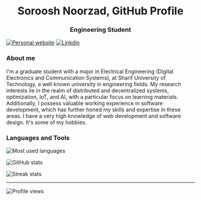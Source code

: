 <h1 align="center">Soroosh Noorzad, GitHub Profile</h1>
<h3 align="center">Engineering Student</h3>

[![Personal website](https://img.shields.io/website?style=flat-square&up_message=https%3A%2F%2Fdanielgarcia.co%2F&url=https%3A%2F%2Fdanielgarcia.co)](https://danielgarcia.co/) [![Linkdin](https://img.shields.io/badge/linkedin-dagarcia-blue)](https://www.linkedin.com/in/dagarcia/) 


### About me
I'm a graduate student with a major in Electrical Engineering (Digital Electronics and Communication Systems), at Sharif University of Technology, a well known university in engineering fields. My research interests lie in the realm of distributed and decentralized systems, optimization, IoT, and AI, with a particular focus on learning materials. Additionally, I possess valuable working experience in software development, which has further honed my skills and expertise in these areas. I have a very high knowledge of web development and software design. It's some of my hobbies.


### Languages and Tools

![Most used languages](https://github-readme-stats.vercel.app/api/top-langs?username=uxdaniel&show_icons=true&locale=en&layout=compact)

![GitHub stats](https://github-readme-stats.vercel.app/api?username=uxdaniel&show_icons=true&locale=en)

![Streak stats](https://github-readme-streak-stats.herokuapp.com/?user=uxdaniel)

----
![Profile views](https://komarev.com/ghpvc/?username=uxdaniel&label=Profile%20views&color=0e75b6&style=flat)

